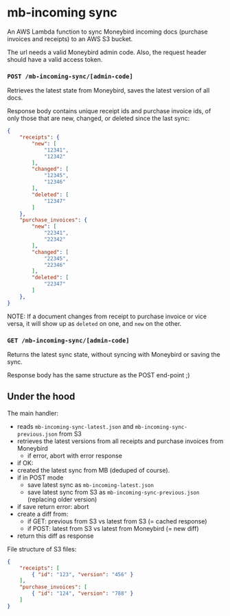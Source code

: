 # mb-incoming sync
An AWS Lambda function to sync Moneybird incoming docs (purchase invoices and receipts) to an AWS S3 bucket.

The url needs a valid Moneybird admin code. Also, the request header should have a valid access token.

### `POST /mb-incoming-sync/[admin-code]`
Retrieves the latest state from Moneybird, saves the latest version of all docs.

Response body contains unique receipt ids and purchase invoice ids, of only those that are new, changed, or deleted since the last sync:
```json
{
    "receipts": { 
        "new": [
            "12341",
            "12342"
        ],
        "changed": [
            "12345",
            "12346"
        ],
        "deleted": [
            "12347"
        ]
    },
    "purchase_invoices": { 
        "new": [
            "22341",
            "22342"
        ],
        "changed": [
            "22345",
            "22346"
        ],
        "deleted": [
            "22347"
        ]
    },
}
```
NOTE: If a document changes from receipt to purchase invoice or vice versa, it will show up as `deleted` on one, and `new` on the other.

### `GET /mb-incoming-sync/[admin-code]`
Returns the latest sync state, without syncing with Moneybird or saving the sync.

Response body has the same structure as the POST end-point ;)

## Under the hood
The main handler:

- reads `mb-incoming-sync-latest.json` and `mb-incoming-sync-previous.json` from S3
- retrieves the latest versions from all receipts and purchase invoices from Moneybird
    - if error, abort with error response
- if OK:
- created the latest sync from MB (deduped of course). 
- if in POST mode
    - save latest sync as `mb-incoming-latest.json`
    - save latest sync from S3 as `mb-incoming-sync-previous.json` (replacing older version)
- if save return error: abort
- create a diff from:
    - if GET: previous from S3 vs latest from S3 (= cached response)
    - if POST: latest from S3 vs latest from Moneybird (= new diff)
- return this diff as response

File structure of S3 files:
```json
{
    "receipts": [
        { "id": "123", "version": "456" }
    ],
    "purchase_invoices": [
        { "id": "124", "version": "788" }
    ]
}